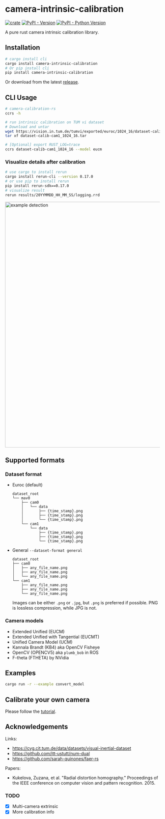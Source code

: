 # camera-intrinsic-calibration
[![crate](https://img.shields.io/crates/v/camera-intrinsic-calibration.svg)](https://crates.io/crates/camera-intrinsic-calibration)
[![PyPI - Version](https://img.shields.io/pypi/v/camera-intrinsic-calibration.svg)](https://pypi.org/project/camera-intrinsic-calibration)
[![PyPI - Python Version](https://img.shields.io/pypi/pyversions/camera-intrinsic-calibration.svg)](https://pypi.org/project/camera-intrinsic-calibration)

A pure rust camera intrinsic calibration library.

## Installation
```sh
# cargo install cli
cargo install camera-intrinsic-calibration
# Or pip install cli
pip install camera-intrinsic-calibration
```
Or download from the latest [release](https://github.com/powei-lin/camera-intrinsic-calibration-rs/releases).

## CLI Usage
```sh
# camera-calibration-rs
ccrs -h

# run intrinsic calibration on TUM vi dataset
# Download and untar
wget https://vision.in.tum.de/tumvi/exported/euroc/1024_16/dataset-calib-cam1_1024_16.tar
tar xf dataset-calib-cam1_1024_16.tar

# [Optional] export RUST_LOG=trace
ccrs dataset-calib-cam1_1024_16 --model eucm

```
### Visualize details after calibration
```sh
# use cargo to install rerun
cargo install rerun-cli --version 0.17.0
# or use pip to install rerun
pip install rerun-sdk==0.17.0
# visualize result
rerun results/20YYMMDD_HH_MM_SS/logging.rrd
```
<img src="data/rerun_logs.jpg" width="800" alt="example detection">

## Supported formats
### Dataset format
* Euroc (default)
    ```
    dataset_root
    └── mav0
        ├── cam0
        │   └── data
        │       ├── {time_stamp}.png
        │       ├── {time_stamp}.png
        │       └── {time_stamp}.png
        └── cam1
            └── data
                ├── {time_stamp}.png
                ├── {time_stamp}.png
                └── {time_stamp}.png
    ```
* General `--dataset-format general`
    ```
    dataset_root
    ├── cam0
    │   ├── any_file_name.png
    │   ├── any_file_name.png
    │   └── any_file_name.png
    └── cam1
        ├── any_file_name.png
        ├── any_file_name.png
        └── any_file_name.png
    ```
    Images can be either `.png` or `.jpg`, but `.png` is preferred if possible. PNG is lossless compression, while JPG is not.
### Camera models
* Extended Unified (EUCM)
* Extended Unified with Tangential (EUCMT)
* Unified Camera Model (UCM)
* Kannala Brandt (KB4) aka OpenCV Fisheye
* OpenCV (OPENCV5) aka `plumb_bob` in ROS
* F-theta (FTHETA) by NVidia

## Examples
```sh
cargo run -r --example convert_model
```

## Calibrate your own camera
Please follow the [tutorial](docs/tutorial.md).

## Acknowledgements
Links:
* https://cvg.cit.tum.de/data/datasets/visual-inertial-dataset
* https://github.com/itt-ustutt/num-dual
* https://github.com/sarah-quinones/faer-rs

Papers:

* Kukelova, Zuzana, et al. "Radial distortion homography." Proceedings of the IEEE conference on computer vision and pattern recognition. 2015.

### TODO
* [x] Multi-camera extrinsic
* [x] More calibration info